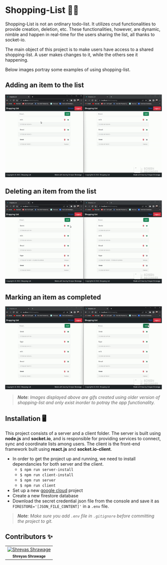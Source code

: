 # Shopping-List 🛒📃

Shopping-List is not an ordinary todo-list. It utilizes crud functionalities to provide creation, deletion, etc. These functionalities, however, are dynamic, nimble and happen in real-time for the users sharing the list, all thanks to socket-io.

The main object of this project is to make users have access to a shared shopping-list. A user makes changes to it, while the others see it happening.

Below images portray some examples of using shopping-list.

## Adding an item to the list

![](Images/create.gif)

## Deleting an item from the list

![](Images/delete.gif)

## Marking an item as completed

![](Images/complete.gif)

> <em><strong>Note</strong>: Images displayed above are gifs created using older version of shopping-list and only exist inorder to potray the app functionality.</em>

## Installation 🖥️

This project consists of a server and a client folder.
The server is built using **node.js** and **socket.io**, and is responsible for providing services to connect, sync and coordinate lists among users.
The client is the front-end framework built using **react.js** and **socket.io-client**.

- In order to get the project up and running, we need to install dependancies for both server and the client.
  - `$ npm run server-install`
  - `$ npm run client-install`
  - `$ npm run server`
  - `$ npm run client`
- Set up a new [google cloud](https://console.cloud.google.com/) project
- Create a new firestore database
- Download the secret credential json file from the console and save it as `FIRESTORE='[JSON_FILE_CONTENT]'` in a `.env` file.

> <em><strong>Note</strong>: Make sure you add `.env` file in `.gitignore` before committing the project to git.</em>

## Contributors ✨

<table>
  <tr>
    <td align="center"><a href="https://github.com/shreyventure">
      <img src="https://github.com/shreyventure.png" width="100px;" alt="Shreyas Shrawage"/>
      <br /><sub><b>Shreyas Shrawage</b></sub></a><br />
    </td>
  <tr>
<table>
